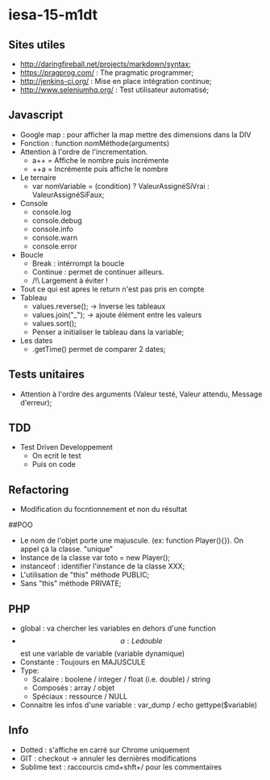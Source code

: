 # iesa-15-m1dt

## Sites utiles
* http://daringfireball.net/projects/markdown/syntax;
* https://pragprog.com/ : The pragmatic programmer;
* http://jenkins-ci.org/ : Mise en place intégration continue;
* http://www.seleniumhq.org/ : Test utilisateur automatisé;

## Javascript
* Google map : pour afficher la map mettre des dimensions dans la DIV
* Fonction : function nomMéthode(arguments)
* Attention à l'ordre de l'incrementation.
  * a++ = Affiche le nombre puis incrémente
  * ++a = Incrémente puis affiche le nombre
* Le ternaire
  * var nomVariable = (condition) ? ValeurAssignéSiVrai : ValeurAssignéSiFaux;
* Console
  * console.log
  * console.debug
  * console.info
  * console.warn
  * console.error
* Boucle
  * Break : intérrompt la boucle
  * Continue : permet de continuer ailleurs. 
  * /!\ Largement à éviter !
* Tout ce qui est apres le return n'est pas pris en compte
* Tableau
  * values.reverse(); -> Inverse les tableaux
  * values.join("_"); -> ajoute élément entre les valeurs
  * values.sort();
  * Penser a initialiser le tableau dans la variable;
* Les dates
  * .getTime() permet de comparer 2 dates;

## Tests unitaires
* Attention à l'ordre des arguments (Valeur testé, Valeur attendu, Message d'erreur);

## TDD
* Test Driven Developpement
  * On ecrit le test
  * Puis on code

## Refactoring
* Modification du focntionnement et non du résultat

##POO
* Le nom de l'objet porte une majuscule. (ex: function Player(){}). On appel çà la classe. "unique"
* Instance de la classe var toto = new Player();
* instanceof : identifier l'instance de la classe XXX;
* L'utilisation de "this" méthode PUBLIC;
* Sans "this" méthode PRIVATE;



## PHP
* global : va chercher les variables en dehors d'une function
* $$a : Le double $$ est une variable de variable (variable dynamique)
* Constante : Toujours en MAJUSCULE
* Type:
  * Scalaire : boolene / integer / float (i.e. double) / string
  * Composés : array / objet 
  * Spéciaux : ressource / NULL
* Connaitre les infos d'une variable : var_dump / echo gettype($variable)

## Info 
* Dotted : s'affiche en carré sur Chrome uniquement
* GIT : checkout -> annuler les dernières modifications
* Sublime text : raccourcis cmd+shft+/ pour les commentaires
